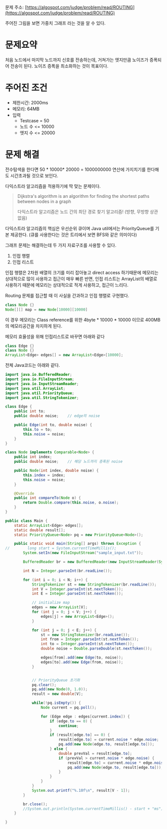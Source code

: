 문제 주소: [https://algospot.com/judge/problem/read/ROUTING](https://algospot.com/judge/problem/read/ROUTING)

주어진 그림을 보면 가중치 그래프 라는 것을 알 수 있다.

# 문제요약

처음 노드에서 마지막 노드까지 신호를 전송하는데, 거쳐가는 엣지만큼 노이즈가 증폭되어 전송이 된다. 노이즈 증폭을 최소화하는 것이 목표이다.

# 주어진 조건

* 제한시간: 2000ms
* 메모리: 64MB
* 입력
  * Testcase = 50
  * 노드 수 &lt;= 10000
  * 엣지 수 &lt;= 20000

# 문제 해결

전수탐색을 한다면 50 \* 10000\* 20000 = 1000000000 연산에 가지치기를 한다해도 시간초과될 것으로 보인다.

다익스트라 알고리즘을 적용하기에 딱 맞는 문제이다.

> Dijkstra's algorithm is an algorithm for finding the shortest paths between nodes in a graph
>
> 다익스트라 알고리즘은 노드 간의 최단 경로 찾기 알고리즘! \(방향, 무방향 상관없음\)

다익스트라 알고리즘의 핵심은 우선순위 큐이며 Java util에서는 PriorityQueue를 기본 제공한다. \(큐를 사용한다는 것은 트리에서 보면 BFS와 같은 의미이다\)

그래프 문제는 해결하는데 두 가지 자료구조를 사용할 수 있다.

1. 인접 행렬
2. 인접 리스트

인접 행렬은 2차원 배열의 크기를 미리 잡아놓고 direct access 하기때문에 메모리는 상대적으로 많이 사용하고 접근이 매우 빠른 반면, 인접 리스트는 ArrayList의 배열로 사용하기 때문에 메모리는 상대적으로 적게 사용하고, 접근이 느리다.

Routing 문제를 접근할 때 이 사실을 간과하고 인접 행렬로 구현했다.

```java
class Node {}
Node[][] map = new Node[10000][10000]
```

이 경우 메모리는 Class reference를 위한 4byte \* 10000 \* 10000 이므로 400MB의 메모리공간을 차지하게 된다.

메모리 효율성을 위해 인접리스트로 바꾸면 아래와 같다

```java
class Edge {}
class Node {}
ArrayList<Edge> edges[] = new ArrayList<Edge>[10000];
```

전체 Java코드는 아래와 같다.

```java
import java.io.BufferedReader;
import java.io.FileInputStream;
import java.io.InputStreamReader;
import java.util.ArrayList;
import java.util.PriorityQueue;
import java.util.StringTokenizer;

class Edge {
    public int to;
    public double noise;    // edge의 noise

    public Edge(int to, double noise) {
        this.to = to;
        this.noise = noise;
    }
}

class Node implements Comparable<Node> {
    public int index;
    public double noise;    // 해당 노드까지 증폭된 noise

    public Node(int index, double noise) {
        this.index = index;
        this.noise = noise;
    }

    @Override
    public int compareTo(Node o) {
        return Double.compare(this.noise, o.noise);
    }
}

public class Main {
    static ArrayList<Edge> edges[];
    static double result[];
    static PriorityQueue<Node> pq = new PriorityQueue<Node>();

    public static void main(String[] args) throws Exception {
//        long start = System.currentTimeMillis();
        System.setIn(new FileInputStream("sample_input.txt"));

        BufferedReader br = new BufferedReader(new InputStreamReader(System.in));

        int N = Integer.parseInt(br.readLine());

        for (int i = 0; i < N; i++) {
            StringTokenizer st = new StringTokenizer(br.readLine());
            int V = Integer.parseInt(st.nextToken());
            int E = Integer.parseInt(st.nextToken());

            // initialize map
            edges = new ArrayList[V];
            for (int j = 0; j < V; j++) {
                edges[j] = new ArrayList<Edge>();
            }

            for (int j = 0; j < E; j++) {
                st = new StringTokenizer(br.readLine());
                int from = Integer.parseInt(st.nextToken());
                int to = Integer.parseInt(st.nextToken());
                double noise = Double.parseDouble(st.nextToken());

                edges[from].add(new Edge(to, noise));
                edges[to].add(new Edge(from, noise));
            }


            // PriorityQueue 초기화
            pq.clear();
            pq.add(new Node(0, 1.0));
            result = new double[V];

            while(!pq.isEmpty()) {
                Node current = pq.poll();

                for (Edge edge : edges[current.index]) {
                    if (edge.to == 0) {
                        continue;
                    }
                    if (result[edge.to] == 0) {
                        result[edge.to] = current.noise * edge.noise;
                        pq.add(new Node(edge.to, result[edge.to]));
                    } else {
                        double prevVal = result[edge.to];
                        if (prevVal > current.noise * edge.noise) {
                            result[edge.to] = current.noise * edge.noise;
                            pq.add(new Node(edge.to, result[edge.to]));
                        }
                    }
                }
            }
            System.out.printf("%.10f\n", result[V - 1]);
        }

        br.close();
        //System.out.println(System.currentTimeMillis() - start + "ms");
    }

}
```



